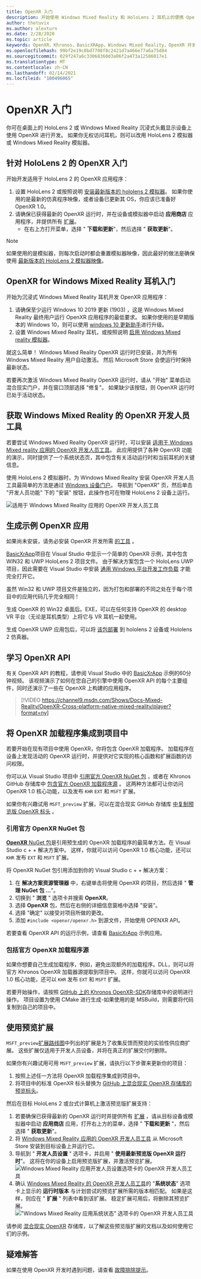```yaml
---
title: OpenXR 入门
description: 开始使用 Windows Mixed Reality 和 HoloLens 2 耳机上的便携 OpenXR API 标准版。
author: thetuvix
ms.author: alexturn
ms.date: 2/28/2020
ms.topic: article
keywords: OpenXR，Khronos，BasicXRApp，Windows Mixed Reality，OpenXR 开发人员工具，DirectX，本机，本机应用，自定义引擎，中间件，开始，101，预览版扩展，OpenXR 运行时版本，系统状态
ms.openlocfilehash: 99bf2e19c0bd7708f8c2421d7a466e77a6a75d84
ms.sourcegitcommit: 029f247a6c33068360d3a06f2a473a12586017e1
ms.translationtype: MT
ms.contentlocale: zh-CN
ms.lasthandoff: 02/14/2021
ms.locfileid: "100496065"
---
```

# <a name="getting-started-with-openxr"></a>OpenXR 入门

你可在桌面上的 HoloLens 2 或 Windows Mixed Reality 沉浸式头戴显示设备上使用 OpenXR 进行开发。  如果你无权访问耳机，则可以改用 HoloLens 2 模拟器或 Windows Mixed Reality 模拟器。

## <a name="getting-started-with-openxr-for-hololens-2"></a>针对 HoloLens 2 的 OpenXR 入门

开始开发适用于 HoloLens 2 的 OpenXR 应用程序：

1. 设置 HoloLens 2 或按照说明 [安装最新版本的 hololens 2 模拟器](../platform-capabilities-and-apis/using-the-hololens-emulator.md)。 如果你使用的是最新的仿真程序映像，或者设备已更新其 OS，你应该已准备好 OpenXR 1.0。
2. 请确保已获得最新的 OpenXR 运行时，并在设备或模拟器中启动 **应用商店** 应用程序，并提供所有 [扩展](openxr.md#roadmap)。
    * 在右上方打开菜单，选择 " **下载和更新**"，然后选择 " **获取更新**"。  

> [!NOTE]
> 如果使用的是模拟器，则每次启动时都会重置模拟器映像，因此最好的做法是确保使用 [最新版本的 HoloLens 2 模拟器映像](../platform-capabilities-and-apis/using-the-hololens-emulator.md)。

## <a name="getting-started-with-openxr-for-windows-mixed-reality-headsets"></a>OpenXR for Windows Mixed Reality 耳机入门

开始为沉浸式 Windows Mixed Reality 耳机开发 OpenXR 应用程序：

1. 请确保至少运行 Windows 10 2019 更新 (1903) ，这是 Windows Mixed Reality 最终用户运行 OpenXR 应用程序的最低要求。  如果你使用的是早期版本的 Windows 10，则可以使用 <a href="https://www.microsoft.com/software-download/windows10" target="_blank">windows 10 更新助手</a>进行升级。
2. 设置 Windows Mixed Reality 耳机，或按照说明 [启用 Windows Mixed reality 模拟器](../platform-capabilities-and-apis/using-the-windows-mixed-reality-simulator.md)。

就这么简单！  Windows Mixed Reality OpenXR 运行时已安装，并为所有 Windows Mixed Reality 用户自动激活。  然后 Microsoft Store 会使运行时保持最新状态。

若要再次激活 Windows Mixed Reality OpenXR 运行时，请从 "开始" 菜单启动混合现实门户，并在窗口顶部选择 "修复"。  如果缺少该按钮，则 OpenXR 运行时已处于活动状态。<br>

## <a name="getting-the-openxr-developer-tools-for-windows-mixed-reality"></a>获取 Windows Mixed Reality 的 OpenXR 开发人员工具

若要尝试 Windows Mixed Reality OpenXR 运行时，可以安装 <a href="https://www.microsoft.com/store/productId/9n5cvvl23qbt" target="_blank">适用于 Windows Mixed reality 应用的 OpenXR 开发人员工具</a>。  此应用提供了各种 OpenXR 功能的演示，同时提供了一个系统状态页，其中包含有关活动运行时和当前耳机的关键信息。

使用 HoloLens 2 模拟器时，为 Windows Mixed Reality 安装 OpenXR 开发人员工具最简单的方法是通过 [Windows 设备门户](../platform-capabilities-and-apis/using-the-windows-device-portal.md)。 导航到 "OpenXR" 页，然后单击 "开发人员功能" 下的 "安装" 按钮，此操作也可在物理 HoloLens 2 设备上运行。

![适用于 Windows Mixed Reality 应用的 OpenXR 开发人员工具](images/mixed-reality-openxr-developer-tools.png)

## <a name="building-a-sample-openxr-app"></a>生成示例 OpenXR 应用

如果尚未安装，请务必安装 OpenXR 开发所需 [的工具](../install-the-tools.md) 。

<a href="https://github.com/microsoft/OpenXR-MixedReality/tree/master/samples/BasicXrApp" target="_blank">BasicXrApp</a>项目在 Visual Studio 中显示一个简单的 OpenXR 示例，其中包含 WIN32 和 UWP HoloLens 2 项目文件。 由于解决方案包含一个 HoloLens UWP 项目，因此需要在 Visual Studio 中安装 [通用 Windows 平台开发工作负载](../install-the-tools.md#installation-checklist) 才能完全打开它。

虽然 Win32 和 UWP 项目文件是独立的，因为打包和部署的不同之处在于每个项目中的应用代码几乎完全相同！

生成 OpenXR 的 Win32 桌面后。EXE，可以在任何支持 OpenXR 的 desktop VR 平台（无论是耳机类型）上将它与 VR 耳机一起使用。

生成 OpenXR UWP 应用包后，可以将 [该包部署](../platform-capabilities-and-apis/using-visual-studio.md) 到 hololens 2 设备或 Hololens 2 仿真器。

## <a name="learning-the-openxr-api"></a>学习 OpenXR API

有关 OpenXR API 的教程，请参阅 Visual Studio 中的 <a href="https://github.com/microsoft/OpenXR-MixedReality/tree/master/samples/BasicXrApp" target="_blank">BasicXrApp</a> 示例的60分钟视频。  该视频演示了如何在您自己的引擎中使用 OpenXR API 的每个主要组件，同时还演示了一些在 OpenXR 上构建的应用程序。

>[!VIDEO https://channel9.msdn.com/Shows/Docs-Mixed-Reality/OpenXR-Cross-platform-native-mixed-reality/player?format=ny]

## <a name="integrate-the-openxr-loader-into-a-project"></a>将 OpenXR 加载程序集成到项目中

若要开始在现有项目中使用 OpenXR，你将包含 OpenXR 加载程序。  加载程序在设备上发现活动的 OpenXR 运行时，并提供对它实现的核心函数和扩展函数的访问权限。

你可以从 Visual Studio 项目中 [引用官方 OpenXR NuGet 包](#reference-official-openxr-nuget-package) ，或者在 Khronos GitHub 存储库中 [包含官方 OpenXR 加载程序源](#include-official-openxr-loader-source) 。  这两种方法都可让你访问 OpenXR 1.0 核心功能，以及发布 `KHR` `EXT` 和 `MSFT` 扩展。

如果你有兴趣试用 `MSFT_preview` 扩展，可以在混合现实 GitHub 存储库 [中复制预览版 OpenXR 标头](#using-preview-extensions) 。

### <a name="reference-official-openxr-nuget-package"></a>引用官方 OpenXR NuGet 包

<a href="https://www.nuget.org/packages/OpenXR.Loader/" target="_blank"> **OpenXR** NuGet 包</a>是引用预生成的 OpenXR 加载程序的最简单方法。在 Visual Studio c + + 解决方案中。  这样，你就可以访问 OpenXR 1.0 核心功能，还可以 `KHR` 发布 `EXT` 和 `MSFT` 扩展。

将 OpenXR NuGet 包引用添加到你的 Visual Studio c + + 解决方案：
1. 在 **解决方案资源管理器** 中，右键单击将使用 OpenXR 的项目，然后选择 " **管理 NuGet 包 ...**"。
2. 切换到 " **浏览** " 选项卡并搜索 **OpenXR**。
3. 选择 **OpenXR** 包，然后在右侧的详细信息窗格中选择 "安装"。
4. 选择 "确定" 以接受对项目所做的更改。
5. 添加 `#include <openxr/openxr.h>` 到源文件，开始使用 OPENXR API。

若要查看 OpenXR API 的运行示例，请查看 <a href="https://github.com/microsoft/OpenXR-MixedReality/tree/master/samples/BasicXrApp" target="_blank">BasicXrApp</a> 示例应用。

### <a name="include-official-openxr-loader-source"></a>包括官方 OpenXR 加载程序源

如果你想要自己生成加载程序，例如，避免出现额外的加载程序。DLL，则可以将官方 Khronos OpenXR 加载器源提取到项目中。  这样，你就可以访问 OpenXR 1.0 核心功能，还可以 `KHR` 发布 `EXT` 和 `MSFT` 扩展。

若要开始操作，请按照 <a href="https://github.com/KhronosGroup/OpenXR-SDK" target="_blank">GitHub 上的 Khronos OpenXR-SDK</a>存储库中的说明进行操作。  项目设置为使用 CMake 进行生成-如果使用的是 MSBuild，则需要将代码复制到自己的项目中。

## <a name="using-preview-extensions"></a>使用预览扩展

`MSFT_preview`[扩展路线图](openxr.md#roadmap)中列出的扩展是为了收集反馈而预览的实验性供应商扩展。  这些扩展仅适用于开发人员设备，并将在真正的扩展交付时删除。

如果你有兴趣试用可用 `MSFT_preview` 扩展，请执行以下步骤来更新你的项目：
1. 按照上述任一方法将 OpenXR 加载程序集成到项目中。
2. 将项目中的标准 OpenXR 标头替换为 <a href="https://github.com/microsoft/OpenXR-MixedReality/tree/master/openxr_preview/include/openxr" target="_blank">GitHub 上混合现实 OpenXR 存储库的预览标头</a>。

然后在目标 HoloLens 2 或台式计算机上激活预览版扩展支持：
  1. 若要确保已获得最新的 OpenXR 运行时并提供所有 [扩展](openxr.md#roadmap) ，请从目标设备或模拟器中启动 **应用商店** 应用，打开右上方的菜单，选择 " **下载和更新** "，然后选择 " **获取更新**"。
  2. 将 <a href="https://www.microsoft.com/store/productId/9n5cvvl23qbt" target="_blank">Windows Mixed Reality 应用的 OpenXR 开发人员工具</a> 从 Microsoft Store 安装到目标设备上并运行它。
  3. 导航到 " **开发人员设置** " 选项卡，并启用 " **使用最新预览版 OpenXR 运行时**"。  这将在你的设备上启用预览版扩展，并激活预览扩展。
     ![Windows Mixed Reality 应用开发人员设置选项卡的 OpenXR 开发人员工具](images/mixed-reality-openxr-developer-tools-settings.png)
  4. 确认 [Windows Mixed Reality 的 OpenXR 开发人员工具](openxr-getting-started.md#getting-the-openxr-developer-tools-for-windows-mixed-reality)的 "**系统状态**" 选项卡上显示的 **运行时版本** 与计划尝试的预览扩展所需的版本相匹配。  如果是这样，则应在 " **扩展** " 列表中看到该扩展。  稳定扩展可用后，将删除其预览扩展。<br />
     !["Windows Mixed Reality 应用系统状态" 选项卡的 OpenXR 开发人员工具](images/mixed-reality-openxr-developer-tools-status.png)

请参阅 <a href="https://github.com/microsoft/OpenXR-MixedReality#openxr-preview-extensions" target="_blank">混合现实 OpenXR</a> 存储库，以了解这些预览版扩展的文档以及如何使用它们的示例。

## <a name="troubleshooting"></a>疑难解答

如果在使用 OpenXR 开发时遇到问题，请查看 [故障排除提示](openxr-troubleshooting.md)。